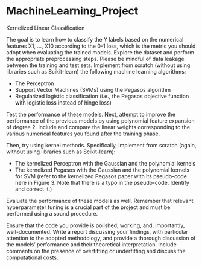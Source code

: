 # MachineLearning_Project
 
Kernelized Linear Classification

The goal is to learn how to classify the Y labels based on the numerical features X1, ..., X10 according to the 0-1 loss, which is the metric you should adopt when evaluating the trained models. Explore the dataset and perform the appropriate preprocessing steps. Please be mindful of data leakage between the training and test sets. Implement from scratch (without using libraries such as Scikit-learn) the following machine learning algorithms:

- The Perceptron
- Support Vector Machines (SVMs) using the Pegasos algorithm
- Regularized logistic classification (i.e., the Pegasos objective function with logistic loss instead of hinge loss)

Test the performance of these models. Next, attempt to improve the performance of the previous models by using polynomial feature expansion of degree 2. Include and compare the linear weights corresponding to the various numerical features you found after the training phase.

Then, try using kernel methods. Specifically, implement from scratch (again, without using libraries such as Scikit-learn):

- The kernelized Perceptron with the Gaussian and the polynomial kernels
- The kernelized Pegasos with the Gaussian and the polynomial kernels for SVM (refer to the kernelized Pegasos paper with its pseudo-code here in Figure 3. Note that there is a typo in the pseudo-code. Identify and correct it.)

Evaluate the performance of these models as well.
Remember that relevant hyperparameter tuning is a crucial part of the project and must be performed using a sound procedure.

Ensure that the code you provide is polished, working, and, importantly, well-documented. Write a report discussing your findings, with particular attention to the adopted methodology, and provide a thorough discussion of the models’ performance and their theoretical interpretation. Include comments on the presence of overfitting or underfitting and discuss the computational costs.
